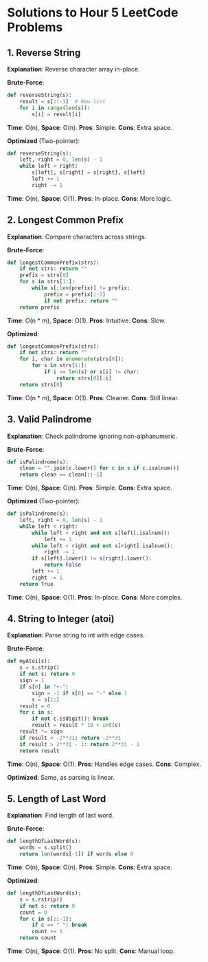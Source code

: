 # Solutions to Hour 5 LeetCode Problems

## 1. Reverse String
**Explanation**: Reverse character array in-place.

**Brute-Force**:
```python
def reverseString(s):
    result = s[::-1]  # New list
    for i in range(len(s)):
        s[i] = result[i]
```
**Time**: O(n), **Space**: O(n). **Pros**: Simple. **Cons**: Extra space.

**Optimized** (Two-pointer):
```python
def reverseString(s):
    left, right = 0, len(s) - 1
    while left < right:
        s[left], s[right] = s[right], s[left]
        left += 1
        right -= 1
```
**Time**: O(n), **Space**: O(1). **Pros**: In-place. **Cons**: More logic.

## 2. Longest Common Prefix
**Explanation**: Compare characters across strings.

**Brute-Force**:
```python
def longestCommonPrefix(strs):
    if not strs: return ""
    prefix = strs[0]
    for s in strs[1:]:
        while s[:len(prefix)] != prefix:
            prefix = prefix[:-1]
            if not prefix: return ""
    return prefix
```
**Time**: O(n * m), **Space**: O(1). **Pros**: Intuitive. **Cons**: Slow.

**Optimized**:
```python
def longestCommonPrefix(strs):
    if not strs: return ""
    for i, char in enumerate(strs[0]):
        for s in strs[1:]:
            if i >= len(s) or s[i] != char:
                return strs[0][:i]
    return strs[0]
```
**Time**: O(n * m), **Space**: O(1). **Pros**: Cleaner. **Cons**: Still linear.

## 3. Valid Palindrome
**Explanation**: Check palindrome ignoring non-alphanumeric.

**Brute-Force**:
```python
def isPalindrome(s):
    clean = "".join(c.lower() for c in s if c.isalnum())
    return clean == clean[::-1]
```
**Time**: O(n), **Space**: O(n). **Pros**: Simple. **Cons**: Extra space.

**Optimized** (Two-pointer):
```python
def isPalindrome(s):
    left, right = 0, len(s) - 1
    while left < right:
        while left < right and not s[left].isalnum():
            left += 1
        while left < right and not s[right].isalnum():
            right -= 1
        if s[left].lower() != s[right].lower():
            return False
        left += 1
        right -= 1
    return True
```
**Time**: O(n), **Space**: O(1). **Pros**: In-place. **Cons**: More complex.

## 4. String to Integer (atoi)
**Explanation**: Parse string to int with edge cases.

**Brute-Force**:
```python
def myAtoi(s):
    s = s.strip()
    if not s: return 0
    sign = 1
    if s[0] in "+-":
        sign = -1 if s[0] == "-" else 1
        s = s[1:]
    result = 0
    for c in s:
        if not c.isdigit(): break
        result = result * 10 + int(c)
    result *= sign
    if result < -2**31: return -2**31
    if result > 2**31 - 1: return 2**31 - 1
    return result
```
**Time**: O(n), **Space**: O(1). **Pros**: Handles edge cases. **Cons**: Complex.

**Optimized**: Same, as parsing is linear.

## 5. Length of Last Word
**Explanation**: Find length of last word.

**Brute-Force**:
```python
def lengthOfLastWord(s):
    words = s.split()
    return len(words[-1]) if words else 0
```
**Time**: O(n), **Space**: O(n). **Pros**: Simple. **Cons**: Extra space.

**Optimized**:
```python
def lengthOfLastWord(s):
    s = s.rstrip()
    if not s: return 0
    count = 0
    for c in s[::-1]:
        if c == " ": break
        count += 1
    return count
```
**Time**: O(n), **Space**: O(1). **Pros**: No split. **Cons**: Manual loop.